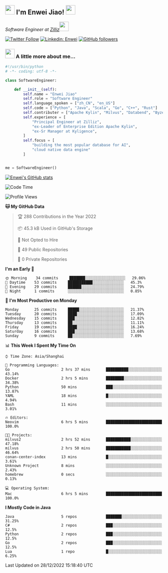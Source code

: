 <h2><img src="https://emojis.slackmojis.com/emojis/images/1531849430/4246/blob-sunglasses.gif?1531849430" width="30"/> I'm  Enwei Jiao! <img src="https://media.giphy.com/media/juBt25nT1KGys/giphy.gif" width=30> </h2>
<!-- <img align='right' src="https://media.giphy.com/media/M9gbBd9nbDrOTu1Mqx/giphy.gif" width="230"> -->
<p><em>Software Engineer at <a href="https://zilliz.com/">Zilliz</a><img src="https://media.giphy.com/media/WUlplcMpOCEmTGBtBW/giphy.gif" width="30"></em></p>

[![Twitter Follow](https://img.shields.io/twitter/follow/misteranmol?label=Follow)](https://twitter.com/intent/follow?screen_name=EnweiJiao)
[![Linkedin: Enwei](https://img.shields.io/badge/-enwei-blue?style=&logo=Linkedin&logoColor=white&link=https://www.linkedin.com/in/enwei-jiao-41192a97)](https://www.linkedin.com/in/enwei-jiao-41192a97/)
[![GitHub followers](https://img.shields.io/github/followers/jiaoew1991?label=Follow&style=social)](https://github.com/jiaoew1991)


### <img src="https://media.giphy.com/media/VgCDAzcKvsR6OM0uWg/giphy.gif" width="30"> A little more about me...  

```python
#!/usr/bin/python
# -*- coding: utf-8 -*-

class SoftwareEngineer:

    def __init__(self):
        self.name = "Enwei Jiao"
        self.role = "Software Engineer"
        self.language_spoken = ["zh_CN", "en_US"]
        self.code = ["Python", "Java", "Scala", "Go", "C++", "Rust"]
        self.contributer = ["Apache Kylin", "Milvus", "Databend", "Byzer-Lang"]
        self.experience = [
            "Principal Engineer at Zilliz",
            "ex-Leader of Enterprise Edition Apache Kylin",
            "ex-Sr Manager at Kyligence",
        ]
        self.focus = [
            "building the most popular database for AI",
            "cloud native data engine"
        ]


me = SoftwareEngineer()
```

[![Enwei's GitHub stats](https://github-readme-stats.vercel.app/api?username=jiaoew1991&count_private=true&show_icons=true)](https://github.com/jiaoew1991/jiaoew1991)

<!-- [![Top Langs](https://github-readme-stats.vercel.app/api/top-langs/?username=jiaoew1991&layout=compact)](https://github.com/jiaoew1991/jiaoew1991) -->

<!--START_SECTION:waka-->
![Code Time](http://img.shields.io/badge/Code%20Time-394%20hrs%2029%20mins-blue)

![Profile Views](http://img.shields.io/badge/Profile%20Views-0-blue)

**🐱 My GitHub Data** 

> 🏆 288 Contributions in the Year 2022
 > 
> 📦 45.3 kB Used in GitHub's Storage 
 > 
> 🚫 Not Opted to Hire
 > 
> 📜 49 Public Repositories 
 > 
> 🔑 0 Private Repositories  
 > 
**I'm an Early 🐤** 

```text
🌞 Morning    34 commits     ███████░░░░░░░░░░░░░░░░░░   29.06% 
🌆 Daytime    53 commits     ███████████░░░░░░░░░░░░░░   45.3% 
🌃 Evening    29 commits     ██████░░░░░░░░░░░░░░░░░░░   24.79% 
🌙 Night      1 commits      ░░░░░░░░░░░░░░░░░░░░░░░░░   0.85%

```
📅 **I'm Most Productive on Monday** 

```text
Monday       25 commits     █████░░░░░░░░░░░░░░░░░░░░   21.37% 
Tuesday      20 commits     ████░░░░░░░░░░░░░░░░░░░░░   17.09% 
Wednesday    15 commits     ███░░░░░░░░░░░░░░░░░░░░░░   12.82% 
Thursday     13 commits     ██░░░░░░░░░░░░░░░░░░░░░░░   11.11% 
Friday       19 commits     ████░░░░░░░░░░░░░░░░░░░░░   16.24% 
Saturday     16 commits     ███░░░░░░░░░░░░░░░░░░░░░░   13.68% 
Sunday       9 commits      ██░░░░░░░░░░░░░░░░░░░░░░░   7.69%

```


📊 **This Week I Spent My Time On** 

```text
⌚︎ Time Zone: Asia/Shanghai

💬 Programming Languages: 
Go                       2 hrs 37 mins       ██████████░░░░░░░░░░░░░░░   43.14% 
Docker                   2 hrs 5 mins        ████████░░░░░░░░░░░░░░░░░   34.38% 
Python                   50 mins             ███░░░░░░░░░░░░░░░░░░░░░░   13.87% 
YAML                     18 mins             █░░░░░░░░░░░░░░░░░░░░░░░░   4.94% 
Bash                     11 mins             ░░░░░░░░░░░░░░░░░░░░░░░░░   3.01%

🔥 Editors: 
Neovim                   6 hrs 5 mins        █████████████████████████   100.0%

🐱‍💻 Projects: 
milvus2                  2 hrs 52 mins       ███████████░░░░░░░░░░░░░░   47.18% 
milvus                   2 hrs 50 mins       ███████████░░░░░░░░░░░░░░   46.64% 
conan-center-index       13 mins             █░░░░░░░░░░░░░░░░░░░░░░░░   3.61% 
Unknown Project          8 mins              ░░░░░░░░░░░░░░░░░░░░░░░░░   2.43% 
homebrew                 0 secs              ░░░░░░░░░░░░░░░░░░░░░░░░░   0.13%

💻 Operating System: 
Mac                      6 hrs 5 mins        █████████████████████████   100.0%

```

**I Mostly Code in Java** 

```text
Java                     5 repos             ███████░░░░░░░░░░░░░░░░░░   31.25% 
C#                       2 repos             ███░░░░░░░░░░░░░░░░░░░░░░   12.5% 
Python                   2 repos             ███░░░░░░░░░░░░░░░░░░░░░░   12.5% 
Go                       2 repos             ███░░░░░░░░░░░░░░░░░░░░░░   12.5% 
Lua                      1 repo              █░░░░░░░░░░░░░░░░░░░░░░░░   6.25%

```



 Last Updated on 28/12/2022 15:18:40 UTC
<!--END_SECTION:waka-->
